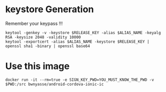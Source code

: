 # keystore Generation 

Remember your keypass !!!

    keytool -genkey -v -keystore $RELEASE_KEY -alias $ALIAS_NAME -keyalg RSA -keysize 2048 -validity 10000
    keytool -exportcert -alias $ALIAS_NAME -keystore $RELEASE_KEY | openssl sha1 -binary | openssl base64

# Use this image

    docker run -it --rm=true -e SIGN_KEY_PWD=YOU_MUST_KNOW_THE_PWD -v $PWD:/src bwnyasse/android-cordova-ionic-ic    
